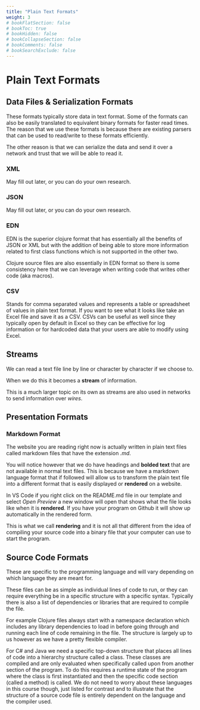 ```yaml
---
title: "Plain Text Formats"
weight: 3
# bookFlatSection: false
# bookToc: true
# bookHidden: false
# bookCollapseSection: false
# bookComments: false
# bookSearchExclude: false
---
```


 # Plain Text Formats

## Data Files & Serialization Formats
These formats typically store data in text format. Some of the formats can also
be easily translated to equivalent binary formats for faster read times. The reason that we use these formats is because there are existing parsers that can be used to read/write to these formats efficiently.

The other reason is that we can serialize the data and send it over a network and trust that we will be able to read it.
### XML
May fill out later, or you can do your own research.

### JSON
May fill out later, or you can do your own research.

### EDN
EDN is the superior clojure format that has essentially all the benefits of JSON
or XML but with the addition of being able to store more information related to
first class functions which is not supported in the other two.

Clojure source files are also essentially in EDN format so there is some
consistency here that we can leverage when writing code that writes other code
(aka macros).

### CSV
Stands for comma separated values and represents a table or spreadsheet of
values in plain text format. If you want to see what it looks like take an Excel
file and save it as a CSV. CSVs can be useful as well since they typically open
by default in Excel so they can be effective for log information or for
hardcoded data that your users are able to modify using Excel.

## Streams
We can read a text file line by line or character by character if we choose to.

When we do this it becomes a **stream** of information.

This is a much larger topic on its own as streams are also used in networks to
send information over _wires_.

## Presentation Formats
### Markdown Format
The website you are reading right now is actually written in plain
text files called markdown files that have the extension _.md_. 

You will notice however that we do have headings and **bolded text** that are
not available in normal text files. This is because we have a markdown language
format that if followed will allow us to transform the plain text file into a
different format that is easily displayed or **rendered** on a website.

In VS Code if you right click on the README.md file in our template and select _Open Preview_ a new window will open that shows what the file looks like when it is **rendered**. If you have your program on Github it will show up automatically in the rendered form.

This is what we call **rendering** and it is not all that different from the
idea of compiling your source code into a binary file that your computer can use
to start the program.

## Source Code Formats
These are specific to the programming language and will vary depending on which
language they are meant for.

These files can be as simple as individual lines of code to run, or they can
require everything be in a specific structure with a specific syntax. Typically
there is also a list of dependencies or libraries that are required to compile
the file.

For example Clojure files always start with a namespace declaration which
includes any library dependencies to load in before going through and running
each line of code remaining in the file. The structure is largely up to us
however as we have a pretty flexible compiler.

For C# and Java we need a specific top-down structure that places all lines of
code into a hierarchy structure called a class. These classes are compiled and
are only evaluated when specifically called upon from another section of the
program. To do this requires a runtime state of the program where the class is
first instantiated and then the specific code section (called a method) is
called. We do not need to worry about these languages in this course though,
just listed for contrast and to illustrate that the structure of a source code
file is entirely dependent on the language and the compiler used.
